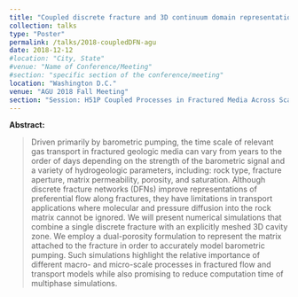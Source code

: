 ```yaml
---
title: "Coupled discrete fracture and 3D continuum domain representation to efficiently capture gas transport from underground cavities"
collection: talks
type: "Poster"
permalink: /talks/2018-coupledDFN-agu
date: 2018-12-12
#location: "City, State"
#venue: "Name of Conference/Meeting"
#section: "specific section of the conference/meeting"
location: "Washington D.C."
venue: "AGU 2018 Fall Meeting"
section: "Session: H51P Coupled Processes in Fractured Media Across Scales: Experimental and Modeling Advances" 
---
```


<!-- This is a description of your conference proceedings talk, note the different field in type. You can put anything in this field. -->

**Abstract:**
> Driven primarily by barometric pumping, the time scale of relevant gas transport in fractured geologic media can vary from years to the order of days depending on the strength of the barometric signal and a variety of hydrogeologic parameters, including: rock type, fracture aperture, matrix permeability, porosity, and saturation. Although discrete fracture networks (DFNs) improve representations of preferential flow along fractures, they have limitations in transport applications where molecular and pressure diffusion into the rock matrix cannot be ignored. We will present numerical simulations that combine a single discrete fracture with an explicitly meshed 3D cavity zone. We employ a dual-porosity formulation to represent the matrix attached to the fracture in order to accurately model barometric pumping. Such simulations highlight the relative importance of different macro- and micro-scale processes in fractured flow and transport models while also promising to reduce computation time of multiphase simulations. 
